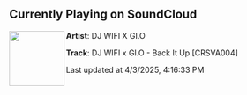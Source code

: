 ## Currently Playing on SoundCloud

[<img align="left" width="100" src="https://i1.sndcdn.com/artworks-E0gG3DE5zBC8Ch1l-eMWhVQ-t500x500.png">](https://soundcloud.com/carouseedinburgh/dj-wifi-x-gio-back-it-up-crsva004-3?in=saxurn/sets/blissed-out/)

**Artist**: DJ WIFI X GI.O 

**Track**: DJ WIFI x GI.O - Back It Up [CRSVA004]

Last updated at 4/3/2025, 4:16:33 PM
